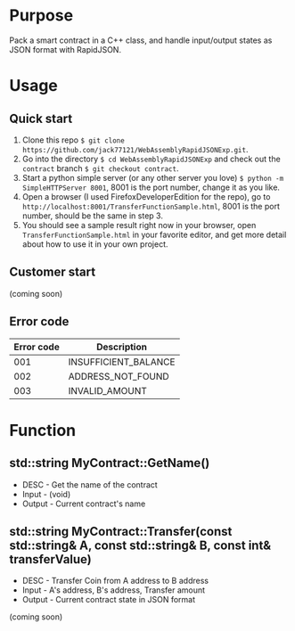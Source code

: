 # Purpose
Pack a smart contract in a C++ class, and handle input/output states as JSON format with RapidJSON.

# Usage
## Quick start
1. Clone this repo `$ git clone https://github.com/jack77121/WebAssemblyRapidJSONExp.git`.
2. Go into the directory `$ cd WebAssemblyRapidJSONExp` and check out the `contract` branch `$ git checkout contract`.
3. Start a python simple server (or any other server you love) `$ python -m SimpleHTTPServer 8001`, 8001 is the port number, change it as you like.
4. Open a browser (I used FirefoxDeveloperEdition for the repo), go to `http://localhost:8001/TransferFunctionSample.html`, 8001 is the port number, should be the same in step 3.
5. You should see a sample result right now in your browser, open `TransferFunctionSample.html` in your favorite editor, and get more detail about how to use it in your own project.

## Customer start
(coming soon)
<!-- Include `json_handler.js`, ex. `<script src="json_handler.js"></script>` in your html.  -->

## Error code
| Error code | Description |
| ------| ------ |
| 001 | INSUFFICIENT_BALANCE |
| 002 | ADDRESS_NOT_FOUND |
| 003 | INVALID_AMOUNT |

# Function

## std::string MyContract::GetName()

* DESC      - Get the name of the contract
* Input     - (void)
* Output    - Current contract's name

## std::string MyContract::Transfer(const std::string& A, const std::string& B, const int& transferValue)

 * DESC     - Transfer Coin from A address to B address
 * Input    - A's address, B's address, Transfer amount
 * Output   - Current contract state in JSON format
 
(coming soon)

